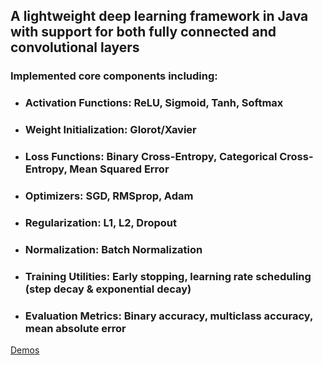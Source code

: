 ## A lightweight deep learning framework in Java with support for both fully connected and convolutional layers
### Implemented core components including:
* ### Activation Functions: ReLU, Sigmoid, Tanh, Softmax
* ### Weight Initialization: Glorot/Xavier
* ### Loss Functions: Binary Cross-Entropy, Categorical Cross-Entropy, Mean Squared Error
* ### Optimizers: SGD, RMSprop, Adam
* ### Regularization: L1, L2, Dropout
* ### Normalization: Batch Normalization
* ### Training Utilities: Early stopping, learning rate scheduling (step decay & exponential decay)
* ### Evaluation Metrics: Binary accuracy, multiclass accuracy, mean absolute error

[Demos](./src/main/java/com/nn/examples)